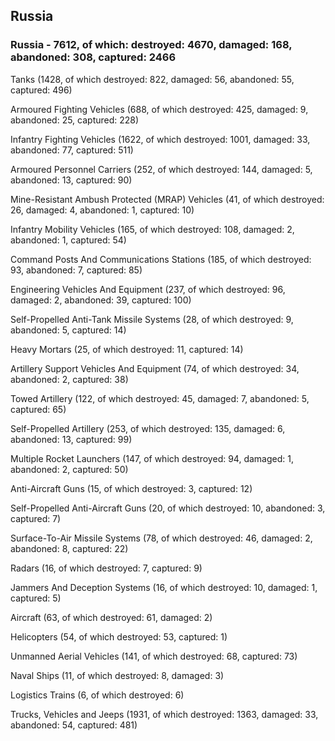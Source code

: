 
 
 ## Russia
 
 ### Russia - 7612, of which: destroyed: 4670, damaged: 168, abandoned: 308, captured: 2466

 

 

 Tanks (1428, of which destroyed: 822, damaged: 56, abandoned: 55, captured: 496)

 Armoured Fighting Vehicles (688, of which destroyed: 425, damaged: 9, abandoned: 25, captured: 228)

 Infantry Fighting Vehicles (1622, of which destroyed: 1001, damaged: 33, abandoned: 77, captured: 511)

 Armoured Personnel Carriers (252, of which destroyed: 144, damaged: 5, abandoned: 13, captured: 90)

 Mine-Resistant Ambush Protected (MRAP) Vehicles (41, of which destroyed: 26, damaged: 4, abandoned: 1, captured: 10)

 Infantry Mobility Vehicles (165, of which destroyed: 108, damaged: 2, abandoned: 1, captured: 54)

 Command Posts And Communications Stations (185, of which destroyed: 93, abandoned: 7, captured: 85)

 Engineering Vehicles And Equipment (237, of which destroyed: 96, damaged: 2, abandoned: 39, captured: 100)

 Self-Propelled Anti-Tank Missile Systems (28, of which destroyed: 9, abandoned: 5, captured: 14)

 Heavy Mortars (25, of which destroyed: 11, captured: 14)

 Artillery Support Vehicles And Equipment (74, of which destroyed: 34, abandoned: 2, captured: 38)

 Towed Artillery (122, of which destroyed: 45, damaged: 7, abandoned: 5, captured: 65)

 Self-Propelled Artillery (253, of which destroyed: 135, damaged: 6, abandoned: 13, captured: 99)

 Multiple Rocket Launchers (147, of which destroyed: 94, damaged: 1, abandoned: 2, captured: 50)

 Anti-Aircraft Guns (15, of which destroyed: 3, captured: 12)

 Self-Propelled Anti-Aircraft Guns (20, of which destroyed: 10, abandoned: 3, captured: 7)

 Surface-To-Air Missile Systems (78, of which destroyed: 46, damaged: 2, abandoned: 8, captured: 22)

 Radars (16, of which destroyed: 7, captured: 9)

 Jammers And Deception Systems (16, of which destroyed: 10, damaged: 1, captured: 5)

 Aircraft (63, of which destroyed: 61, damaged: 2)

 Helicopters (54, of which destroyed: 53, captured: 1)

 Unmanned Aerial Vehicles (141, of which destroyed: 68, captured: 73)

 Naval Ships (11, of which destroyed: 8, damaged: 3)

 Logistics Trains (6, of which destroyed: 6)

 Trucks, Vehicles and Jeeps (1931, of which destroyed: 1363, damaged: 33, abandoned: 54, captured: 481)


